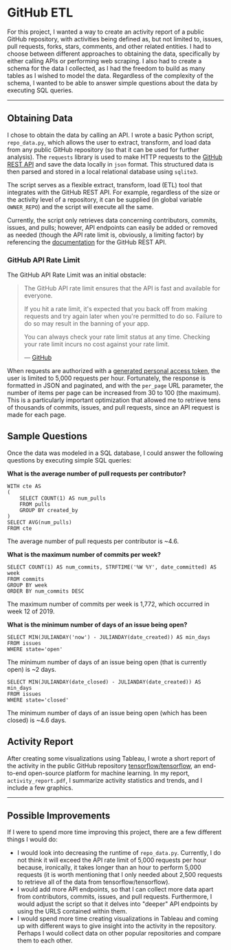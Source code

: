 # GitHub ETL
For this project, I wanted a way to create an activity report of a public GitHub repository, with activities being defined as, but not limited to, issues, pull requests, forks, stars, comments, and other related entities. I had to choose between different approaches to obtaining the data, specifically by either calling APIs or performing web scraping. I also had to create a schema for the data I collected, as I had the freedom to build as many tables as I wished to model the data. Regardless of the complexity of the schema, I wanted to be able to answer simple questions about the data by executing SQL queries.

---

## Obtaining Data
I chose to obtain the data by calling an API. I wrote a basic Python script, `repo_data.py`, which allows the user to extract, transform, and load data from any public GitHub repository (so that it can be used for further analysis). The `requests` library is used to make HTTP requests to the [GitHub REST API](https://docs.github.com/en/rest) and save the data locally in `json` format. This structured data is then parsed and stored in a local relational database using `sqlite3`.

The script serves as a flexible extract, transform, load (ETL) tool that integrates with the GitHub REST API. For example, regardless of the size or the activity level of a repository, it can be supplied (in global variable `OWNER_REPO`) and the script will execute all the same.

Currently, the script only retrieves data concerning contributors, commits, issues, and pulls; however, API endpoints can easily be added or removed as needed (though the API rate limit is, obviously, a limiting factor) by referencing the [documentation](https://docs.github.com/en/rest/reference) for the GitHub REST API.

### GitHub API Rate Limit
The GitHub API Rate Limit was an initial obstacle:
> The GitHub API rate limit ensures that the API is fast and available for everyone.
> 
> If you hit a rate limit, it's expected that you back off from making requests and try again later when you're permitted to do so. Failure to do so may result in the banning of your app.
> 
> You can always check your rate limit status at any time. Checking your rate limit incurs no cost against your rate limit.
> 
> &mdash; [GitHub](https://docs.github.com/en/rest/guides/best-practices-for-integrators#dealing-with-rate-limits)

When requests are authorized with a [generated personal access token](https://github.com/settings/tokens), the user is limited to 5,000 requests per hour. Fortunately, the response is formatted in JSON and paginated, and with the `per_page` URL parameter, the number of items per page can be increased from 30 to 100 (the maximum). This is a particularly important optimization that allowed me to retrieve tens of thousands of commits, issues, and pull requests, since an API request is made for each page.

## Sample Questions
Once the data was modeled in a SQL database, I could answer the following questions by executing simple SQL queries:

**What is the average number of pull requests per contributor?**
```
WITH cte AS 
(
	SELECT COUNT(1) AS num_pulls  
	FROM pulls 
	GROUP BY created_by
)
SELECT AVG(num_pulls) 
FROM cte
```
The average number of pull requests per contributor is ~4.6.

**What is the maximum number of commits per week?**
```
SELECT COUNT(1) AS num_commits, STRFTIME('%W %Y', date_committed) AS week 
FROM commits 
GROUP BY week
ORDER BY num_commits DESC
```
The maximum number of commits per week is 1,772, which occurred in week 12 of 2019.

**What is the minimum number of days of an issue being open?**
```
SELECT MIN(JULIANDAY('now') - JULIANDAY(date_created)) AS min_days 
FROM issues 
WHERE state='open'
```
The minimum number of days of an issue being open (that is currently open) is ~2 days.
```
SELECT MIN(JULIANDAY(date_closed) - JULIANDAY(date_created)) AS min_days 
FROM issues 
WHERE state='closed'
```
The minimum number of days of an issue being open (which has been closed) is ~4.6 days.

## Activity Report
After creating some visualizations using Tableau, I wrote a short report of the activity in the public GitHub repository [tensorflow/tensorflow](https://github.com/tensorflow/tensorflow), an end-to-end open-source platform for machine learning. In my report, `activity_report.pdf`, I summarize activity statistics and trends, and I include a few graphics.

---

## Possible Improvements
If I were to spend more time improving this project, there are a few different things I would do:
- I would look into decreasing the runtime of `repo_data.py`. Currently, I do not think it will exceed the API rate limit of 5,000 requests per hour because, ironically, it takes longer than an hour to perform 5,000 requests (it is worth mentioning that I only needed about 2,500 requests to retrieve all of the data from tensorflow/tensorflow).
- I would add more API endpoints, so that I can collect more data apart from contributors, commits, issues, and pull requests. Furthermore, I would adjust the script so that it delves into "deeper" API endpoints by using the URLS contained within them.
- I would spend more time creating visualizations in Tableau and coming up with different ways to give insight into the activity in the repository. Perhaps I would collect data on other popular repositories and compare them to each other.
